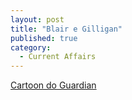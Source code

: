 ```yaml
---
layout: post
title: "Blair e Gilligan"
published: true
category:
  - Current Affairs
---
```


[Cartoon do Guardian]

  [Cartoon do Guardian]: http://www.guardian.co.uk/cartoons/stevebell/0,7371,1047964,00.html
